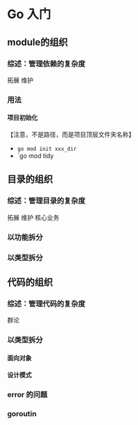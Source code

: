 # Go 入门

## module的组织

### 综述：管理依赖的复杂度

拓展
维护

### 用法

#### 项目初始化

【注意，不是路径，而是项目顶层文件夹名称】

- `go mod init xxx_dir`
- `go mod tidy




## 目录的组织

### 综述：管理目录的复杂度

拓展
维护
核心业务

### 以功能拆分

### 以类型拆分

## 代码的组织

### 综述：管理代码的复杂度

群论

### 以类型拆分

#### 面向对象


#### 设计模式

### error 的问题

### goroutin
